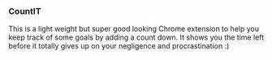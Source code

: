 ### CountIT

This is a light weight but super good looking Chrome extension to help you keep track of some goals by adding a count down. It shows you the time left before it totally gives up on your negligence and procrastination :)
